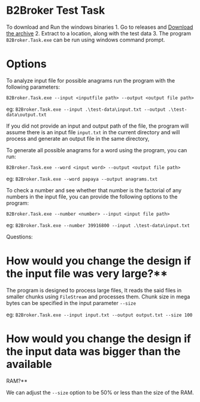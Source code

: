 #  B2Broker Test Task

To download and Run the windows binaries
	1. Go to releases and [Download the archive](https://github.com/minto5050/B2Broker.Task/releases/download/0.1/B2Broker.Task.Self.contained.win-x86.zip)
	2. Extract to a location, along with the test data
	3. The program `B2Broker.Task.exe` can be run using windows command prompt.


# Options

To analyze input file for possible anagrams run the program with the following parameters:

`B2Broker.Task.exe --input <inputfile path> --output <output file path> `

eg: `B2Broker.Task.exe --input .\test-data\input.txt --output .\test-data\output.txt`


If you did not provide an input and output path of the file, the program will assume there is an input file 	`input.txt` in the current directory and will process and generate an output file in the same directory,


To generate all possible anagrams for a word using the program, you can run:

 `B2Broker.Task.exe --word <input word> --output <output file path>`

 eg: `B2Broker.Task.exe --word papaya --output anagrams.txt`

To check a number and see whether that number is the
factorial of any numbers in the input file, you can provide the following options to the program:

 `B2Broker.Task.exe --number <number> --input <input file path>`

 eg: `B2Broker.Task.exe --number 39916800 --input .\test-data\input.txt`

 
 Questions:

 # How would you change the design if the input file was very large?**

 The program is designed to process large files, 
 It reads the said files in smaller chunks using `FileStream` and processes them. Chunk size in mega bytes can be specified in the input parameter `--size`

 eg: `B2Broker.Task.exe --input input.txt --output output.txt --size 100`

 # How would you change the design if the input data was bigger than the available
RAM?**

We can adjust the `--size` option to be 50% or less than the size of the RAM.
